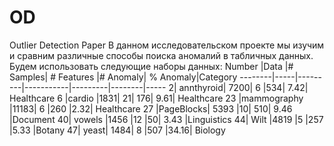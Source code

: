 # OD
Outlier Detection Paper
В данном исследовательском проекте мы изучим и сравним различные способы поиска аномалий в табличных данных. Будем использовать следующие наборы данных:
Number	|Data	|# Samples|	# Features	|# Anomaly|	% Anomaly|Category
--------|-----|---------|-----------|---------|--------|-----
2|	annthyroid|	7200|	6	|534|	7.42|	Healthcare
6	|cardio	|1831|	21|	176|	9.61|	Healthcare
23	|mammography	|11183|	6	|260	|2.32|	Healthcare
27	|PageBlocks|	5393	|10|	510|	9.46	|Document
40|	vowels	|1456	|12	|50|	3.43	|Linguistics
44|	Wilt	|4819	|5	|257	|5.33	|Botany
47|	yeast|	1484|	8	|507	|34.16|	Biology

